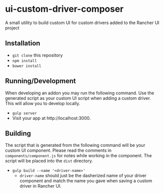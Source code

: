 # ui-custom-driver-composer
A small utility to build custom UI for custom drivers added to the Rancher UI project


## Installation

* `git clone` this repository
* `npm install`
* `bower install`

## Running/Development

When developing an addon you may run the following command. Use the generated script as your custom UI script when adding a custom driver. This will allow you to develop locally.
* `gulp server`
* Visit your app at http://localhost:3000.


## Building

The script that is generated from the following command will be your custom UI component. Please read the comments in `components/component.js` for notes while working in the component. The script will be placed into the `dist` directory.
* `gulp build --name '<driver-name>'`
  * `driver-name` should just be the dasherized name of your driver component and match the name you gave when saving a custom driver in Rancher UI.
